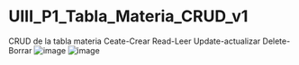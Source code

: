 # UIII_P1_Tabla_Materia_CRUD_v1
CRUD de la tabla materia Ceate-Crear Read-Leer Update-actualizar Delete-Borrar
![image](https://github.com/user-attachments/assets/5d224fde-a749-4055-8e53-5559ee720236)
![image](https://github.com/user-attachments/assets/b0afb719-5d3d-4d10-b489-5af9e1dd1fdc)
